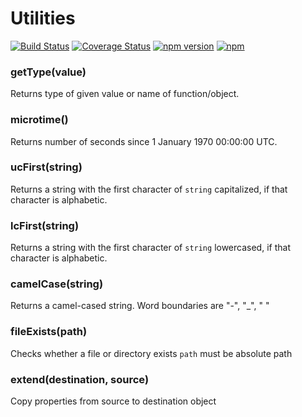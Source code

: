# Utilities
[![Build Status](https://travis-ci.org/ponury-kostek/utls.svg)](https://travis-ci.org/ponury-kostek/utls)
[![Coverage Status](https://coveralls.io/repos/ponury-kostek/utls/badge.svg?branch=master&service=github)](https://coveralls.io/github/ponury-kostek/utls?branch=master)
[![npm version](https://badge.fury.io/js/%40ponury%2Futls.svg)](https://badge.fury.io/js/%40ponury%2Futls)
[![npm](https://img.shields.io/npm/dt/utls.svg)](https://www.npmjs.com/package/utls)
### getType(value)
Returns type of given value or name of function/object.
### microtime()
Returns number of seconds since 1 January 1970 00:00:00 UTC.
### ucFirst(string)
Returns a string with the first character of ```string``` capitalized, if that character is alphabetic.
### lcFirst(string)
Returns a string with the first character of ```string``` lowercased, if that character is alphabetic.
### camelCase(string)
Returns a camel-cased string. Word boundaries are "-", "_", " "
### fileExists(path)
Checks whether a file or directory exists
```path``` must be absolute path
### extend(destination, source)
Copy properties from source to destination object
